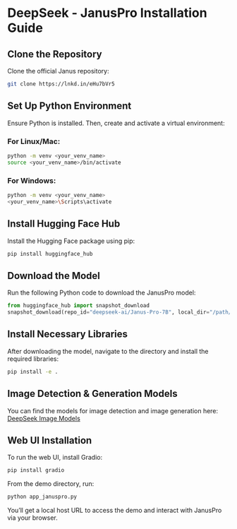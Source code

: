 # DeepSeek - JanusPro Installation Guide

## Clone the Repository
Clone the official Janus repository:
```bash
git clone https://lnkd.in/eHu7bVr5
```

## Set Up Python Environment
Ensure Python is installed. Then, create and activate a virtual environment:

### For Linux/Mac:
```bash
python -m venv <your_venv_name>
source <your_venv_name>/bin/activate
```

### For Windows:
```bash
python -m venv <your_venv_name>
<your_venv_name>\Scripts\activate
```

## Install Hugging Face Hub
Install the Hugging Face package using pip:
```bash
pip install huggingface_hub
```

## Download the Model
Run the following Python code to download the JanusPro model:
```python
from huggingface_hub import snapshot_download
snapshot_download(repo_id="deepseek-ai/Janus-Pro-7B", local_dir="/path/to/your/Janus")
```

## Install Necessary Libraries
After downloading the model, navigate to the directory and install the required libraries:
```bash
pip install -e .
```

## Image Detection & Generation Models
You can find the models for image detection and image generation here:
[DeepSeek Image Models](https://lnkd.in/eKHkAt9E)


## Web UI Installation
To run the web UI, install Gradio:
```bash
pip install gradio
```

From the demo directory, run:
```bash
python app_januspro.py
```

You’ll get a local host URL to access the demo and interact with JanusPro via your browser.

